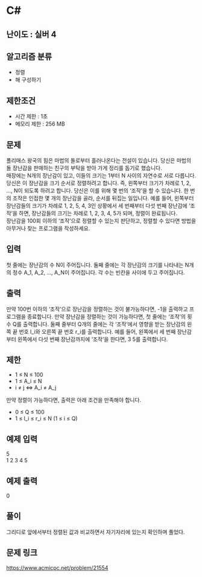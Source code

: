 # C#

## 난이도 : 실버 4

## 알고리즘 분류
  - 정렬
  - 해 구성하기

## 제한조건
  - 시간 제한 : 1초
  - 메모리 제한 : 256 MB

## 문제
폴리매스 왕국의 힘은 마법의 돌로부터 흘러나온다는 전설이 있습니다. 당신은 마법의 돌 장난감을 판매하는 친구의 부탁을 받아 가게 정리를 돕기로 했습니다.<br/>
매장에는 N개의 장난감이 있고, 이들의 크기는 1부터 N 사이의 자연수로 서로 다릅니다. 당신은 이 장난감을 크기 순서로 정렬하려고 합니다. 즉, 왼쪽부터 크기가 차례로 1, 2, ..., N이 되도록 하려고 합니다. 당신은 이를 위해 몇 번의 ‘조작’을 할 수 있습니다. 한 번의 조작은 인접한 몇 개의 장난감을 골라, 순서를 뒤집는 일입니다. 예를 들어, 왼쪽부터 장난감들의 크기가 차례로 1, 2, 5, 4, 3인 상황에서 세 번째부터 다섯 번째 장난감에 ‘조작’을 하면, 장난감들의 크기는 차례로 1, 2, 3, 4, 5가 되며, 정렬이 완료됩니다.<br/>
장난감을 100회 이하의 ‘조작’으로 정렬할 수 있는지 판단하고, 정렬할 수 있다면 방법을 아무거나 찾는 프로그램을 작성하세요.<br/>

## 입력
첫 줄에는 장난감의 수 N이 주어집니다. 둘째 줄에는 각 장난감의 크기를 나타내는 N개의 정수 A_1, A_2, ..., A_N이 주어집니다. 각 수는 빈칸을 사이에 두고 주어집니다.<br/>

## 출력
만약 100번 이하의 ‘조작’으로 장난감을 정렬하는 것이 불가능하다면, -1을 출력하고 프로그램을 종료합니다. 만약 장난감을 정렬하는 것이 가능하다면, 첫 줄에는 ‘조작’의 횟수 Q를 출력합니다. 둘째 줄부터 Q개의 줄에는 각 ‘조작’에서 영향을 받는 장난감의 왼쪽 끝 번호 l_i와 오른쪽 끝 번호 r_i를 출력합니다. 예를 들어, 왼쪽에서 세 번째 장난감부터 왼쪽에서 다섯 번째 장난감까지에 ‘조작’을 한다면, 3 5를 출력합니다.<br/>

## 제한
  - 1 ≤ N ≤ 100
  - 1 ≤ A_i ≤ N
  - i ≠ j ⇔ A_i ≠ A_j

만약 정렬이 가능하다면, 출력은 아래 조건을 만족해야 합니다.<br/>
  - 0 ≤ Q ≤ 100
  - 1 ≤ l_i ≤ r_i ≤ N (1 ≤ i ≤ Q)

## 예제 입력
5<br/>
1 2 3 4 5<br/>

## 예제 출력
0<br/>

## 풀이
그리디로 앞에서부터 정렬된 값과 비교하면서 자기자리에 있는지 확인하며 풀었다.<br/>

## 문제 링크
https://www.acmicpc.net/problem/21554